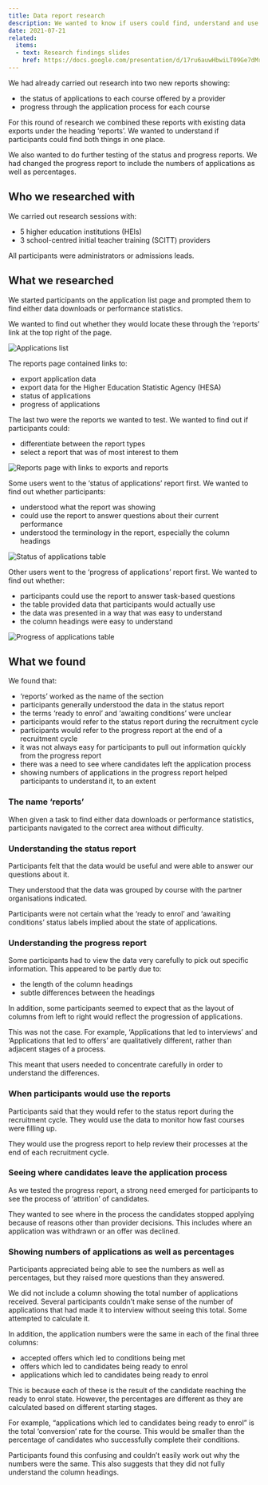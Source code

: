 ```yaml
---
title: Data report research
description: We wanted to know if users could find, understand and use reports about the status and progress of applications
date: 2021-07-21
related:
  items:
  - text: Research findings slides
    href: https://docs.google.com/presentation/d/17ru6auwHbwiLT09Ge7dMrSUGEJ2jqHAxKsPisbjp4f0/edit#slide=id.p3
---
```


We had already carried out research into two new reports showing:

- the status of applications to each course offered by a provider
- progress through the application process for each course

For this round of research we combined these reports with existing data exports under the heading ‘reports’. We wanted to understand if participants could find both things in one place.

We also wanted to do further testing of the status and progress reports. We had changed the progress report to include the numbers of applications as well as percentages. 

## Who we researched with

We carried out research sessions with:

- 5 higher education institutions (HEIs)
- 3 school-centred initial teacher training (SCITT) providers

All participants were administrators or admissions leads.

## What we researched

We started participants on the application list page and prompted them to find either data downloads or performance statistics.

We wanted to find out whether they would locate these through the ‘reports’ link at the top right of the page. 

![Applications list](application-list.png)

The reports page contained links to:

- export application data
- export data for the Higher Education Statistic Agency (HESA)
- status of applications
- progress of applications

The last two were the reports we wanted to test. We wanted to find out if participants could:

- differentiate between the report types
- select a report that was of most interest to them

![Reports page with links to exports and reports](reports.png)

Some users went to the ‘status of applications’ report first. We wanted to find out whether participants:

- understood what the report was showing
- could use the report to answer questions about their current performance
- understood the terminology in the report, especially the column headings

![Status of applications table](status-of-applications.png)


Other users went to the ‘progress of applications’ report first. We wanted to find out whether:

- participants could use the report to answer task-based questions
- the table provided data that participants would actually use
- the data was presented in a way that was easy to understand
- the column headings were easy to understand

![Progress of applications table](progress-of-applications.png)


## What we found

We found that:

- ‘reports’ worked as the name of the section
- participants generally understood the data in the status report
- the terms ‘ready to enrol’ and ‘awaiting conditions’ were unclear
- participants would refer to the status report during the recruitment cycle
- participants would refer to the progress report at the end of a recruitment cycle
- it was not always easy for participants to pull out information quickly from the progress report
- there was a need to see where candidates left the application process
- ​​showing numbers of applications in the progress report helped participants to understand it, to an extent

### The name ‘reports’

When given a task to find either data downloads or performance statistics, participants navigated to the correct area without difficulty.

### Understanding the status report

Participants felt that the data would be useful and were able to answer our questions about it. 

They understood that the data was grouped by course with the partner organisations indicated.

Participants were not certain what the ‘ready to enrol’ and ‘awaiting conditions’ status labels implied about the state of applications.

### Understanding the progress report 

Some participants had to view the data very carefully to pick out specific information. This appeared to be partly due to: 

- the length of the column headings
- subtle differences between the headings 

In addition, some participants seemed to expect that as the layout of columns from left to right would reflect the progression of applications.  

This was not the case. For example, ‘Applications that led to interviews’ and ‘Applications that led to offers’ are qualitatively different, rather than adjacent stages of a process. 

This meant that users needed to concentrate carefully in order to understand the differences.

### When participants would use the reports

Participants said that they would refer to the status report during the recruitment cycle. They would use the data to monitor how fast courses were filling up. 

They would use the progress report to help review their processes at the end of each recruitment cycle. 

### Seeing where candidates leave the application process

As we tested the progress report, a strong need emerged for participants to see the process of ‘attrition’ of candidates. 

They wanted to see where in the process the candidates stopped applying because of reasons other than provider decisions. This includes where an application was withdrawn or an offer was declined. 

### Showing numbers of applications as well as percentages

Participants appreciated being able to see the numbers as well as percentages, but they raised more questions than they answered.

We did not include a column showing the total number of applications received. Several participants couldn’t make sense of the number of applications that had made it to interview without seeing this total. Some attempted to calculate it.

In addition, the application numbers were the same in each of the final three columns: 

- accepted offers which led to conditions being met
- offers which led to candidates being ready to enrol
- applications which led to candidates being ready to enrol

This is because each of these is the result of the candidate reaching the ready to enrol state. However, the percentages are different as they are calculated based on different starting stages. 

For example, “applications which led to candidates being ready to enrol” is the total ‘conversion’ rate for the course. This would be smaller than the percentage of candidates who successfully complete their conditions.

Participants found this confusing and couldn’t easily work out why the numbers were the same. This also suggests that they did not fully understand the column headings.
